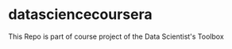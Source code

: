 datasciencecoursera
===================

This Repo is part of course project of the Data Scientist's Toolbox
